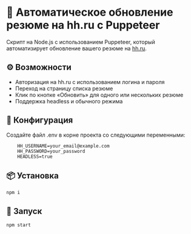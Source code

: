 # 🧠 Автоматическое обновление резюме на hh.ru с Puppeteer

Скрипт на Node.js с использованием Puppeteer, который автоматизирует обновление вашего резюме на [hh.ru](https://hh.ru).

## ⚙️ Возможности

- Авторизация на hh.ru с использованием логина и пароля
- Переход на страницу списка резюме
- Клик по кнопке «Обновить» для одного или нескольких резюме
- Поддержка headless и обычного режима

## 🔐 Конфигурация
Создайте файл .env в корне проекта со следующими переменными:

```
    HH_USERNAME=your_email@example.com
    HH_PASSWORD=your_password
    HEADLESS=true
```

## 📦 Установка
    npm i

## 🚀 Запуск
    npm start
